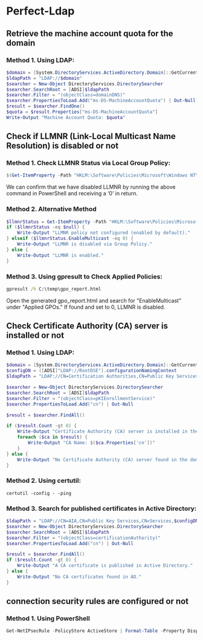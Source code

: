 # Perfect-Ldap

## Retrieve the machine account quota for the domain
### Method 1. Using LDAP:
```powershell
$domain = [System.DirectoryServices.ActiveDirectory.Domain]::GetCurrentDomain().Name
$ldapPath = "LDAP://$domain"
$searcher = New-Object DirectoryServices.DirectorySearcher
$searcher.SearchRoot = [ADSI]$ldapPath
$searcher.Filter = "(objectClass=domainDNS)"
$searcher.PropertiesToLoad.Add("ms-DS-MachineAccountQuota") | Out-Null
$result = $searcher.FindOne()
$quota = $result.Properties["ms-DS-MachineAccountQuota"]
Write-Output "Machine Account Quota: $quota"
```

## Check if LLMNR (Link-Local Multicast Name Resolution) is disabled or not
### Method 1. Check LLMNR Status via Local Group Policy:
```powershell
$(Get-ItemProperty -Path "HKLM:\Software\Policies\Microsoft\Windows NT\DNSClient" -name EnableMulticast).EnableMulticast
```
We can confirm that we have disabled LLMNR by running the above command in PowerShell and receiving a ‘0’ in return.
### Method 2. Alternative Method
```powershell
$llmnrStatus = Get-ItemProperty -Path "HKLM:\Software\Policies\Microsoft\Windows NT\DNSClient" -Name "EnableMulticast" -ErrorAction SilentlyContinue
if ($llmnrStatus -eq $null) {
    Write-Output "LLMNR policy not configured (enabled by default)."
} elseif ($llmnrStatus.EnableMulticast -eq 0) {
    Write-Output "LLMNR is disabled via Group Policy."
} else {
    Write-Output "LLMNR is enabled."
}
```
### Method 3. Using gpresult to Check Applied Policies:
```cmd
gpresult /h C:\temp\gpo_report.html
```
Open the generated gpo_report.html and search for "EnableMulticast" under "Applied GPOs."
If found and set to 0, LLMNR is disabled.

## Check Certificate Authority (CA) server is installed or not
### Method 1. Using LDAP:
```powershell
$domain = [System.DirectoryServices.ActiveDirectory.Domain]::GetCurrentDomain().Name
$configDN = ([ADSI]"LDAP://RootDSE").configurationNamingContext
$ldapPath = "LDAP://CN=Certification Authorities,CN=Public Key Services,CN=Services,$configDN"

$searcher = New-Object DirectoryServices.DirectorySearcher
$searcher.SearchRoot = [ADSI]$ldapPath
$searcher.Filter = "(objectClass=pKIEnrollmentService)"
$searcher.PropertiesToLoad.Add("cn") | Out-Null

$result = $searcher.FindAll()

if ($result.Count -gt 0) {
    Write-Output "Certificate Authority (CA) server is installed in the domain."
    foreach ($ca in $result) {
        Write-Output "CA Name: $($ca.Properties['cn'])"
    }
} else {
    Write-Output "No Certificate Authority (CA) server found in the domain."
}
```
### Method 2. Using certutil:
```
certutil -config - -ping
```
### Method 3. Search for published certificates in Active Directory:
```powershell
$ldapPath = "LDAP://CN=AIA,CN=Public Key Services,CN=Services,$configDN"
$searcher = New-Object DirectoryServices.DirectorySearcher
$searcher.SearchRoot = [ADSI]$ldapPath
$searcher.Filter = "(objectClass=certificationAuthority)"
$searcher.PropertiesToLoad.Add("cn") | Out-Null

$result = $searcher.FindAll()
if ($result.Count -gt 0) {
    Write-Output "A CA certificate is published in Active Directory."
} else {
    Write-Output "No CA certificates found in AD."
}
```
## connection security rules are configured or not
### Method 1. Using PowerShell
```powershell
Get-NetIPsecRule -PolicyStore ActiveStore | Format-Table -Property DisplayName, Enabled, Action, Profile
```
